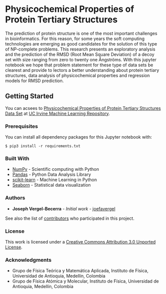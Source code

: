 # Physicochemical Properties of Protein Tertiary Structures

The prediction of protein structure is one of the most important challenges in bioinformatics. For this reason, for some years the soft computing technologies are emerging as good candidates for the solution of this type of NP-complete problems. This research presents an exploratory analysis and the prediction of the RMSD (Root Mean Square Deviation) of a decoy set with size ranging from zero to twenty one Ångströms. With this jupyter notebook we hope that problem statement for these type of data sets be clearest and provide to lectors a better understanding about protein tertiary structures, data analysis of physicochemical properties and regression models for RMSD prediction.

## Getting Started

You can acsees to [Physicochemical Properties of Protein Tertiary Structures Data Set](https://archive.ics.uci.edu/ml/datasets/Physicochemical+Properties+of+Protein+Tertiary+Structure) at [UC Irvine Machine Learning Repository](https://archive.ics.uci.edu/ml/index.php).

### Prerequisites

You can install all dependency packages for this Jupyter notebook with:

```
$ pip3 install -r requirements.txt
```

### Built With

* [NumPy](http://www.numpy.org/) - Scientific computing with Python
* [Pandas](https://pandas.pydata.org/) - Python Data Analysis Library
* [scikit-learn](http://scikit-learn.org/stable/install.html) - Machine Learning in Python
* [Seaborn](https://seaborn.pydata.org/) - Statistical data visualization

### Authors

* **Joseph Vergel-Becerra** - *Initial work* - [joefavergel](https://github.com/joefavergel)

See also the list of [contributors](https://github.com/joefavergel/Physicochemical_Properties_of_Protein_Tertiary_Structures/graphs/contributors) who participated in this project.

### License

This work is licensed under a [Creative Commons Attribution 3.0 Unported License](https://creativecommons.org/licenses/by/3.0/).

### Acknowledgments

* Grupo de Física Teórica y Matemática Aplicada, Instituto de Física, Universidad de Antioquia, Medellín, Colombia
* Grupo de Física Atómica y Molecular, Instituto de Física, Universidad de Antioquia, Medellín, Colombia
